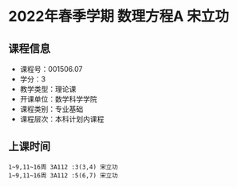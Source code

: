 # 2022年春季学期 数理方程A 宋立功






## 课程信息

- 课程号：001506.07
- 学分：3
- 教学类型：理论课
- 开课单位：数学科学学院
- 课程类别：专业基础
- 课程层次：本科计划内课程

## 上课时间

```
1~9,11~16周 3A112 :3(3,4) 宋立功
1~9,11~16周 3A112 :5(6,7) 宋立功
```

